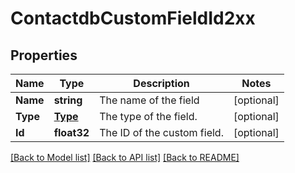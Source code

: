 # ContactdbCustomFieldId2xx

## Properties

Name | Type | Description | Notes
------------ | ------------- | ------------- | -------------
**Name** | **string** | The name of the field |[optional] 
**Type** | [**Type**](Type.md) | The type of the field. |[optional] 
**Id** | **float32** | The ID of the custom field. |[optional] 

[[Back to Model list]](../README.md#documentation-for-models) [[Back to API list]](../README.md#documentation-for-api-endpoints) [[Back to README]](../README.md)


